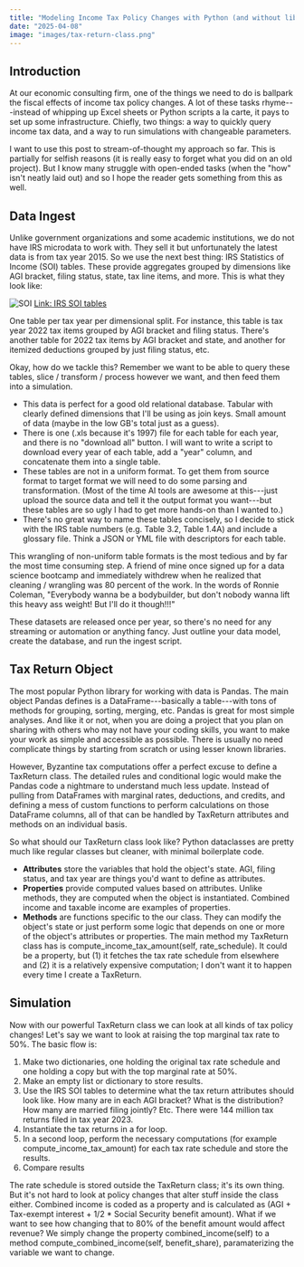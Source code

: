 ```yaml
---
title: "Modeling Income Tax Policy Changes with Python (and without libraries or tax microdata)"
date: "2025-04-08"
image: "images/tax-return-class.png" 
---
```


## Introduction
At our economic consulting firm, one of the things we need to do is ballpark the fiscal effects of income tax policy changes. A lot of these tasks rhyme---instead of whipping up Excel sheets or Python scripts a la carte, it pays to set up some infrastructure. Chiefly, two things: a way to quickly query income tax data, and a way to run simulations with changeable parameters.

I want to use this post to stream-of-thought my approach so far. This is partially for selfish reasons (it is really easy to forget what you did on an old project). But I know many struggle with open-ended tasks (when the "how" isn't neatly laid out) and so I hope the reader gets something from this as well.

## Data Ingest
Unlike government organizations and some academic institutions, we do not have IRS microdata to work with. They sell it but unfortunately the latest data is from tax year 2015. So we use the next best thing: IRS Statistics of Income (SOI) tables. These provide aggregates grouped by dimensions like AGI bracket, filing status, state, tax line items, and more. This is what they look like:

![SOI](/blog_posts/taxes/images/soi-table-example.png)
[Link: IRS SOI tables](https://www.irs.gov/statistics/soi-tax-stats-individual-statistical-tables-by-size-of-adjusted-gross-income)

One table per tax year per dimensional split. For instance, this table is tax year 2022 tax items grouped by AGI bracket and filing status. There's another table for 2022 tax items by AGI bracket and state, and another for itemized deductions grouped by just filing status, etc.

Okay, how do we tackle this? Remember we want to be able to query these tables, slice / transform / process however we want, and then feed them into a simulation. 
* This data is perfect for a good old relational database. Tabular with clearly defined dimensions that I'll be using as join keys. Small amount of data (maybe in the low GB's total just as a guess). 
* There is one (.xls because it's 1997) file for each table for each year, and there is no "download all" button. I will want to write a script to download every year of each table, add a "year" column, and concatenate them into a single table.
* These tables are not in a uniform format. To get them from source format to target format we will need to do some parsing and transformation. (Most of the time AI tools are awesome at this---just upload the source data and tell it the output format you want---but these tables are so ugly I had to get more hands-on than I wanted to.)
* There's no great way to name these tables concisely, so I decide to stick with the IRS table numbers (e.g. Table 3.2, Table 1.4A) and include a glossary file. Think a JSON or YML file with descriptors for each table.

This wrangling of non-uniform table formats is the most tedious and by far the most time consuming step. A friend of mine once signed up for a data science bootcamp and immediately withdrew when he realized that cleaning / wrangling was 80 percent of the work. In the words of Ronnie Coleman, "Everybody wanna be a bodybuilder, but don't nobody wanna lift this heavy ass weight! But I'll do it though!!!" 

These datasets are released once per year, so there's no need for any streaming or automation or anything fancy. Just outline your data model, create the database, and run the ingest script.

## Tax Return Object
The most popular Python library for working with data is Pandas. The main object Pandas defines is a DataFrame---basically a table---with tons of methods for grouping, sorting, merging, etc. Pandas is great for most simple analyses. And like it or not, when you are doing a project that you plan on sharing with others who may not have your coding skills, you want to make your work as simple and accessible as possible. There is usually no need complicate things by starting from scratch or using lesser known libraries.

However, Byzantine tax computations offer a perfect excuse to define a TaxReturn class. The detailed rules and conditional logic would make the Pandas code a nightmare to understand much less update. Instead of pulling from DataFrames with marginal rates, deductions, and credits, and defining a mess of custom functions to perform calculations on those DataFrame columns, all of that can be handled by TaxReturn attributes and methods on an individual basis.

So what should our TaxReturn class look like? Python dataclasses are pretty much like regular classes but cleaner, with minimal boilerplate code. 

* **Attributes** store the variables that hold the object's state. AGI, filing status, and tax year are things you'd want to define as attributes.
* **Properties** provide computed values based on attributes. Unlike methods, they are computed when the object is instantiated. Combined income and taxable income are examples of properties.
* **Methods** are functions specific to the our class. They can modify the object's state or just perform some logic that depends on one or more of the object's attributes or properties. The main method my TaxReturn class has is compute_income_tax_amount(self, rate_schedule). It could be a property, but (1) it fetches the tax rate schedule from elsewhere and (2) it is a relatively expensive computation; I don't want it to happen every time I create a TaxReturn.

## Simulation
Now with our powerful TaxReturn class we can look at all kinds of tax policy changes! Let's say we want to look at raising the top marginal tax rate to 50%. The basic flow is:

1. Make two dictionaries, one holding the original tax rate schedule and one holding a copy but with the top marginal rate at 50%.
2. Make an empty list or dictionary to store results.
3. Use the IRS SOI tables to determine what the tax return attributes should look like. How many are in each AGI bracket? What is the distribution? How many are married filing jointly? Etc. There were 144 million tax returns filed in tax year 2023. 
4. Instantiate the tax returns in a for loop. 
5. In a second loop, perform the necessary computations (for example compute_income_tax_amount) for each tax rate schedule and store the results. 
6. Compare results

The rate schedule is stored outside the TaxReturn class; it's its own thing. But it's not hard to look at policy changes that alter stuff inside the class either. Combined income is coded as a property and is calculated as (AGI + Tax-exempt interest + 1/2 * Social Security benefit amount). What if we want to see how changing that to 80% of the benefit amount would affect revenue? We simply change the property combined_income(self) to a method compute_combined_income(self, benefit_share), paramaterizing the variable we want to change.

